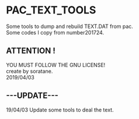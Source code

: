 # PAC_TEXT_TOOLS
Some tools to dump and rebuild TEXT.DAT from pac.  
Some codes I copy from number201724.
## ATTENTION !  
YOU MUST FOLLOW THE GNU LICENSE!  
create by soratane.  
2019/04/03  
## ---UPDATE---  
19/04/03 Update some tools to deal the text.  
